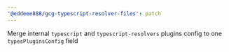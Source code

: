 ```yaml
---
'@eddeee888/gcg-typescript-resolver-files': patch
---
```


Merge internal `typescript` and `typescript-resolvers` plugins config to one `typesPluginsConfig` field
